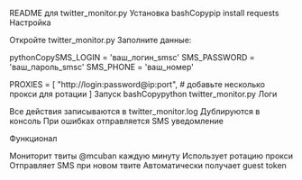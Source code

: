 README для twitter_monitor.py
Установка
bashCopypip install requests
Настройка

Откройте twitter_monitor.py
Заполните данные:

pythonCopySMS_LOGIN = 'ваш_логин_smsc'
SMS_PASSWORD = 'ваш_пароль_smsc'
SMS_PHONE = 'ваш_номер'

PROXIES = [
    "http://login:password@ip:port",
    # добавьте несколько прокси для ротации
]
Запуск
bashCopypython twitter_monitor.py
Логи

Все действия записываются в twitter_monitor.log
Дублируются в консоль
При ошибках отправляется SMS уведомление

Функционал

Мониторит твиты @mcuban каждую минуту
Использует ротацию прокси
Отправляет SMS при новом твите
Автоматически получает guest token
